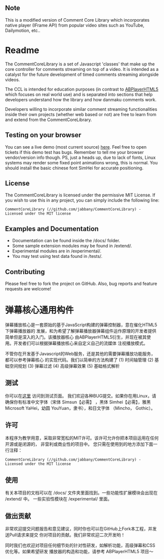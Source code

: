 ## Note
This is a modified version of Comment Core Library which incorporates native player (IFrame API)
from popular video sites such as YouTube, Dailymotion, etc..

# Readme
The CommentCoreLibrary is a set of Javascript 'classes' that make up the
core controller for comments streaming on top of a video. It is intended
as a catalyst for the future development of timed comments streaming 
alongside videos. 

The CCL is intended for education purposes (in contrast to 
[ABPlayerHTML5](https://github.com/jabbany/ABPlayerHTML5)
which focuses on real world use) and is separated into sections that 
help developers understand how the library and how danmaku comments 
work.

Developers willing to incorporate similar comment streaming 
functionalities inside their own projects (whether web based or not) are
free to learn from and extend from the CommentCoreLibrary.

## Testing on your browser
You can see a live demo (most current source) 
[here](http://jabbany.github.com/CommentCoreLibrary/demo). Feel free to open 
tickets if this demo test has bugs. Remember to tell me your browser 
vendor/version info though. PS, just a heads up, due to lack of
fonts, Linux systems may render some fixed point animations wrong, this 
is normal. You should install the basic chinese font SimHei for accurate
positioning.

## License
The CommentCoreLibrary is licensed under the permissive MIT License. If 
you wish to use this in any project, you can simply include the 
following line:

    CommentCoreLibrary (//github.com/jabbany/CommentCoreLibrary) - 
    Licensed under the MIT license
 
## Examples and Documentation
- Documentation can be found inside the /docs/ folder. 
- Some sample extension modules may be found in /extend/.
- Experimental modules are in /experimental/.
- You may test using test data found in /tests/.

## Contributing
Please feel free to fork the project on GitHub. Also, bug reports and 
feature requests are welcome!

# 弹幕核心通用构件
弹幕播放核心是一套原始的基于JavaScript构建的弹幕控制器，意在催化HTML5下弹幕播放器的
发展，和为希望了解弹幕播放器弹幕组件运作原理的开发者提供简单但是深入的入门。该播放器核心
由ABPlayerHTML5衍生，并现在被其使用。开发者们可以根据弹幕播放核心来自定义自己的流媒体
注视播放模式。

不管你在开发基于Javascript的Web服务，还是其他的需要弹幕播放功能服务，都可以参考弹幕核心
的实现代码。我们以简单的方法构建了 (1) 时间轴管理 (2) 基础空间规划 (3) 弹幕过滤 (4) 
高级弹幕效果 (5) 基础格式解析

## 测试
你可以在[这里](http://jabbany.github.com/CommentCoreLibrary/demo) 访问到测试页面。
我们欢迎各种BUG提交。如果你在用Linux，请确保你有标准中文字体（宋体 Simsun【必需】
，黑体 Simhei【必需】，雅黑 Microsoft YaHei，幼圆 YouYuan，隶书），和日文字体
（Mincho， Gothic）。

## 许可
本程序为教学用意，采取非常宽松的MIT许可。该许可允许你把本项目运用在任何开源或是闭源的，
非营利或商业性的项目中。
您只需在使用到的地方添加下面一行注释：

    CommentCoreLibrary (//github.com/jabbany/CommentCoreLibrary) - 
    Licensed under the MIT license 

## 使用
有关本项目的文档可以在 /docs/ 文件夹里面找到。一些功能性扩展模块会出现在 /extend/ 中。
一些实验性模块在 /experimental/ 里面。

## 做出贡献
非常欢迎提交问题报告和意见建议，同时你也可以在GitHub上Fork本工程，并发送Pull请求来提交
你对项目的贡献。我们非常欢迎二次开发哟！

同时我们也欢迎对项目任何细节处的针对性研发，如解析功能，高级弹幕和CSS优化等。如果希望研发
播放器的构造和功能，请参考 ABPlayerHTML5 项目～
